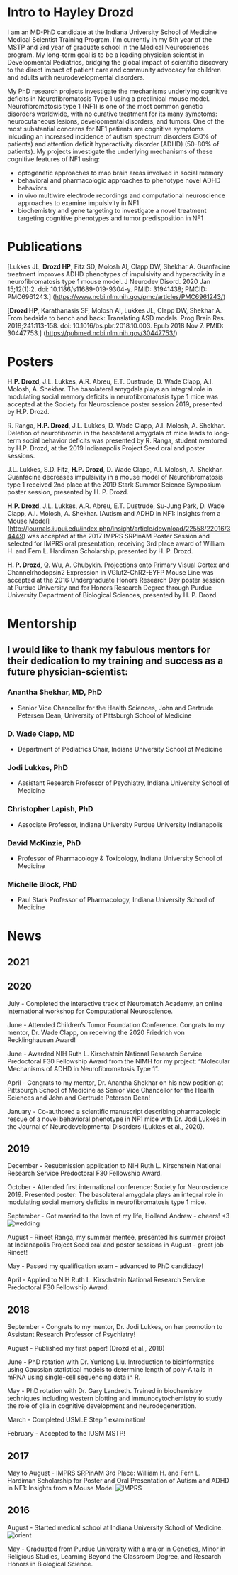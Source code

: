 # Intro to Hayley Drozd

I am an MD-PhD candidate at the Indiana University School of Medicine Medical Scientist Training Program. I'm currently in my 5th year of the MSTP and 3rd year of graduate school in the Medical Neurosciences program. My long-term goal is to be a leading physician scientist in Developmental Pediatrics, bridging the global impact of scientific discovery to the direct impact of patient care and community advocacy for children and adults with neurodevelopmental disorders. 

My PhD research projects investigate the mechanisms underlying cognitive deficits in Neurofibromatosis Type 1 using a preclinical mouse model. Neurofibromatosis type 1 (NF1) is one of the most common genetic disorders worldwide, with no curative treatment for its many symptoms: neurocutaneous lesions, developmental disorders, and tumors. One of the most substantial concerns for NF1 patients are cognitive symptoms inlcuding an increased incidence of autism spectrum disorders (30% of patients) and attention deficit hyperactivity disorder (ADHD) (50-80% of patients). My projects investigate the underlying mechanisms of these cognitive features of NF1 using: 
- optogenetic approaches to map brain areas involved in social memory
- behavioral and pharmacologic approaches to phenotype novel ADHD behaviors
- in vivo multiwire electrode recordings and computational neuroscience approaches to examine impulsivity in NF1
- biochemistry and gene targeting to investigate a novel treatment targeting cognitive phenotypes and tumor predisposition in NF1



# Publications

[Lukkes JL, **Drozd HP**, Fitz SD, Molosh AI, Clapp DW, Shekhar A. Guanfacine treatment improves ADHD phenotypes of impulsivity and hyperactivity in a neurofibromatosis type 1 mouse model. J Neurodev Disord. 2020 Jan 15;12(1):2. doi: 10.1186/s11689-019-9304-y. PMID: 31941438; PMCID: PMC6961243.] (https://www.ncbi.nlm.nih.gov/pmc/articles/PMC6961243/)

[**Drozd HP**, Karathanasis SF, Molosh AI, Lukkes JL, Clapp DW, Shekhar A. From bedside to bench and back: Translating ASD models. Prog Brain Res. 2018;241:113-158. doi: 10.1016/bs.pbr.2018.10.003. Epub 2018 Nov 7. PMID: 30447753.] (https://pubmed.ncbi.nlm.nih.gov/30447753/)



# Posters

**H.P. Drozd**, J.L. Lukkes, A.R. Abreu, E.T. Dustrude, D. Wade Clapp, A.I. Molosh, A. Shekhar. The basolateral amygdala plays an integral role in modulating social memory deficits in neurofibromatosis type 1 mice was accepted at the Society for Neuroscience poster session 2019, presented by H.P. Drozd.

R. Ranga, **H.P. Drozd**, J.L. Lukkes, D. Wade Clapp, A.I. Molosh, A. Shekhar. Deletion of neurofibromin in the basolateral amygdala of mice leads to long-term social behavior deficits was presented by R. Ranga, student mentored by H.P. Drozd, at the 2019 Indianapolis Project Seed oral and poster sessions.

J.L. Lukkes, S.D. Fitz, **H.P. Drozd**, D. Wade Clapp, A.I. Molosh, A. Shekhar. Guanfacine decreases impulsivity in a mouse model of Neurofibromatosis type 1 received 2nd place at the 2019 Stark Summer Science Symposium poster session, presented by H. P. Drozd.

**H.P. Drozd**, J.L. Lukkes, A.R. Abreu, E.T. Dustrude, Su-Jung Park, D. Wade Clapp, A.I. Molosh, A. Shekhar.	[Autism and ADHD in NF1: Insights from a Mouse Model] (http://journals.iupui.edu/index.php/insight/article/download/22558/22016/34449) was accepted at the 2017 IMPRS SRPinAM Poster Session and selected for IMPRS oral presentation, receiving 3rd place award of William H. and Fern L. Hardiman Scholarship, presented by H. P. Drozd.

**H. P. Drozd**, Q. Wu, A. Chubykin. Projections onto Primary Visual Cortex and Channelrhodopsin2 Expression in VGlut2-ChR2-EYFP Mouse Line was accepted at the 2016 Undergraduate Honors Research Day poster session at Purdue University and for Honors Research Degree through Purdue University Department of Biological Sciences, presented by H. P. Drozd.



# Mentorship

## I would like to thank my fabulous mentors for their dedication to my training and success as a future physician-scientist:

### Anantha Shekhar, MD, PhD
- Senior Vice Chancellor for the Health Sciences, John and Gertrude Petersen Dean, University of Pittsburgh School of Medicine

### D. Wade Clapp, MD
- Department of Pediatrics Chair, Indiana University School of Medicine

### Jodi Lukkes, PhD
- Assistant Research Professor of Psychiatry, Indiana University School of Medicine

### Christopher Lapish, PhD
- Associate Professor, Indiana University Purdue University Indianapolis

### David McKinzie, PhD
- Professor of Pharmacology & Toxicology, Indiana University School of Medicine

### Michelle Block, PhD
- Paul Stark Professor of Pharmacology, Indiana University School of Medicine



# News

## 2021


## 2020
July - Completed the interactive track of Neuromatch Academy, an online international workshop for Computational Neuroscience.

June - Attended Children’s Tumor Foundation Conference. Congrats to my mentor, Dr. Wade Clapp, on receiving the 2020 Friedrich von Recklinghausen Award! 

June - Awarded NIH Ruth L. Kirschstein National Research Service Predoctoral F30 Fellowship Award from the NIMH for my project: “Molecular
Mechanisms of ADHD in Neurofibromatosis Type 1”.

April - Congrats to my mentor, Dr. Anantha Shekhar on his new position at Pittsburgh School of Medicine as Senior Vice Chancellor for the Health Sciences and John and Gertrude Petersen Dean!

January - Co-authored a scientific manuscript describing pharmacologic rescue of a novel behavioral phenotype in NF1 mice with Dr. Jodi Lukkes in the Journal of Neurodevelopmental Disorders (Lukkes et al., 2020).

## 2019
December - Resubmission application to NIH Ruth L. Kirschstein National Research Service Predoctoral F30 Fellowship Award.

October - Attended first international conference: Society for Neuroscience 2019. Presented poster: The basolateral amygdala plays an integral role in modulating social memory deficits in neurofibromatosis type 1 mice.

September - Got married to the love of my life, Holland Andrew - cheers! <3 ![wedding](https://user-images.githubusercontent.com/68130554/107823057-1c525800-6d4d-11eb-885d-eefde7d8350d.png)

August - Rineet Ranga, my summer mentee, presented his summer project at Indianapolis Project Seed oral and poster sessions in August - great job Rineet!

May - Passed my qualification exam - advanced to PhD candidacy!

April - Applied to NIH Ruth L. Kirschstein National Research Service Predoctoral F30 Fellowship Award.

## 2018
September - Congrats to my mentor, Dr. Jodi Lukkes, on her promotion to Assistant Research Professor of Psychiatry!

August - Published my first paper! (Drozd et al., 2018)

June - PhD rotation with Dr. Yunlong Liu. Introduction to bioinformatics using Gaussian statistical models to determine length of poly-A tails in mRNA using single-cell sequencing data in R.

May - PhD rotation with Dr. Gary Landreth. Trained in biochemistry techniques including western blotting and immunocytochemistry to study the role of glia in cognitive development and neurodegeneration.

March - Completed USMLE Step 1 examination!

February - Accepted to the IUSM MSTP!

## 2017
May to August - IMPRS SRPinAM 3rd Place: William H. and Fern L. Hardiman Scholarship for Poster and Oral Presentation of Autism and ADHD in NF1: Insights from a Mouse Model ![IMPRS](https://user-images.githubusercontent.com/68130554/107822877-d39a9f00-6d4c-11eb-86b9-b57d37867989.png)

## 2016
August - Started medical school at Indiana University School of Medicine. ![orient](https://user-images.githubusercontent.com/68130554/107822930-e319e800-6d4c-11eb-82eb-321c3e972d02.png)

May - Graduated from Purdue University with a major in Genetics, Minor in Religious Studies, Learning Beyond the Classroom Degree, and Research Honors in Biological Science.
